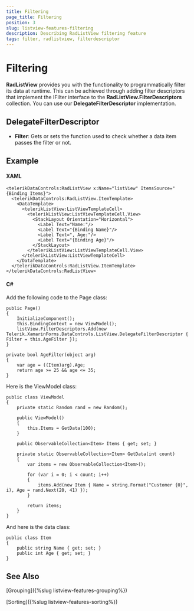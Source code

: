 ```yaml
---
title: Filtering
page_title: Filtering
position: 3
slug: listview-features-filtering
description: Describing RadListView filtering feature
tags: filter, radlistview, filterdescriptor
---
```


# Filtering

**RadListView** provides you with the functionality to programmatically filter its data at runtime. This can be achieved through adding filter descriptors that implement the IFilter interface to the **RadListView.FilterDescriptors** collection. You can use our **DelegateFilterDescriptor** implementation.

## DelegateFilterDescriptor 

- **Filter**: Gets or sets the function used to check whether a data item passes the filter or not.

## Example

#### XAML

	<telerikDataControls:RadListView x:Name="listView" ItemsSource="{Binding Items}">
	  <telerikDataControls:RadListView.ItemTemplate>
	    <DataTemplate>
	      <telerikListView:ListViewTemplateCell>
	        <telerikListView:ListViewTemplateCell.View>
	          <StackLayout Orientation="Horizontal">
	            <Label Text="Name:"/>
	            <Label Text="{Binding Name}"/>
	            <Label Text=", Age:"/>
	            <Label Text="{Binding Age}"/>
	          </StackLayout>
	        </telerikListView:ListViewTemplateCell.View>
	      </telerikListView:ListViewTemplateCell>
	    </DataTemplate>
	  </telerikDataControls:RadListView.ItemTemplate>
	</telerikDataControls:RadListView>

#### C# 

Add the following code to the Page class:


	public Page()
	{
	    InitializeComponent();
	    this.BindingContext = new ViewModel();
		listView.FilterDescriptors.Add(new Telerik.XamarinForms.DataControls.ListView.DelegateFilterDescriptor { Filter = this.AgeFilter });
	}
	
	private bool AgeFilter(object arg)
	{
	    var age = ((Item)arg).Age;
	    return age >= 25 && age <= 35;
	}

Here is the ViewModel class:

    public class ViewModel
    {
        private static Random rand = new Random();

        public ViewModel()
        {
            this.Items = GetData(100);
        }

        public ObservableCollection<Item> Items { get; set; }

        private static ObservableCollection<Item> GetData(int count)
        {
            var items = new ObservableCollection<Item>();

            for (var i = 0; i < count; i++)
            {
                items.Add(new Item { Name = string.Format("Customer {0}", i), Age = rand.Next(20, 41) });
            }

            return items;
        }
    }

And here is the data class:

	public class Item
	{
		public string Name { get; set; }
		public int Age { get; set; }
	}

## See Also

[Grouping]({%slug listview-features-grouping%})

[Sorting]({%slug listview-features-sorting%})
